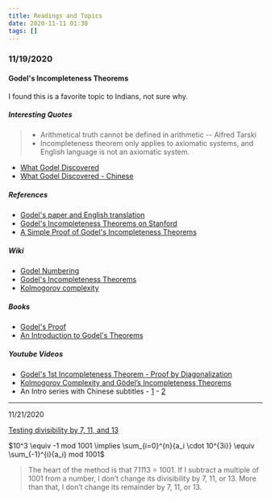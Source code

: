 ```yaml
---
title: Readings and Topics
date: 2020-11-11 01:30
tags: []
---
```


### 11/19/2020

#### Godel's Incompleteness Theorems

I found this is a favorite topic to Indians, not sure why.

##### Interesting Quotes

> - Arithmetical truth cannot be defined in arithmetic -- Alfred Tarski
> - Incompleteness theorem only applies to axiomatic systems, and English language is not an axiomatic system.

* [What Godel Discovered](https://stopa.io/post/269)
* [What Godel Discovered - Chinese](https://yuki.systems/essay/2020/11/08/godel.html)

##### References

* [Godel's paper and English translation](https://www.jamesrmeyer.com/ffgit/godel-original-english.html)
* [Godel's Incompleteness Theorems on Stanford](https://plato.stanford.edu/entries/goedel-incompleteness/index.html)
* [A Simple Proof of Godel's Incompleteness Theorems](https://mat.iitm.ac.in/home/asingh/public_html/papers/goedel.pdf)

##### Wiki

* [Godel Numbering](https://en.wikipedia.org/wiki/G%C3%B6del_numbering)
* [Godel's Incompleteness Theorems](https://en.wikipedia.org/wiki/G%C3%B6del%27s_incompleteness_theorems)
* [Kolmogorov complexity](https://en.wikipedia.org/wiki/Kolmogorov_complexity)

##### Books

* [Godel's Proof](http://calculemus.org/cafe-aleph/raclog-arch/nagel-newman.pdf)
* [An Introduction to Godel's Theorems](https://isidore.co/calibre/get/pdf/5816)

##### Youtube Videos

* [Godel's 1st Incompleteness Theorem - Proof by Diagonalization](https://www.youtube.com/watch?v=PpSxqde0af4)
* [Kolmogorov Complexity and Gödel’s Incompleteness Theorems](https://www.youtube.com/watch?v=So9pOD2tu5A)
* An Intro series with Chinese subtitles - [1](https://www.youtube.com/watch?v=vvCqhg9lsAA) - [2](https://www.youtube.com/watch?v=NtRyzvKdD6k)

---

11/21/2020

[Testing divisibility by 7, 11, and 13](https://www.johndcook.com/blog/2020/11/10/test-for-divisibility-by-13/)

$10^3 \equiv -1 mod 1001 \implies \sum_{i=0}^{n}{a_i \cdot 10^{3i}} \equiv \sum_{-1}^{i}{a_i} mod 1001$

> The heart of the method is that 7*11*13 = 1001. If I subtract a multiple of 1001 from a number, I don’t change its divisibility by 7, 11, or 13. More than that, I don’t change its remainder by 7, 11, or 13.
